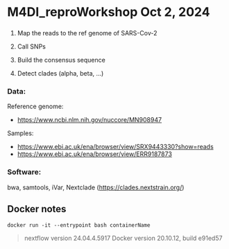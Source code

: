 # M4DI_reproWorkshop Oct 2, 2024


###

1. Map the reads to the ref genome of SARS-Cov-2

2. Call SNPs

3. Build the consensus sequence

4. Detect clades (alpha, beta, ...)


### Data:

Reference genome:
- https://www.ncbi.nlm.nih.gov/nuccore/MN908947

Samples:
- https://www.ebi.ac.uk/ena/browser/view/SRX9443330?show=reads
- https://www.ebi.ac.uk/ena/browser/view/ERR9187873

### Software:

bwa, samtools, iVar, Nextclade (https://clades.nextstrain.org/)

## Docker notes

`docker run -it --entrypoint bash containerName`

> nextflow version 24.04.4.5917
> Docker version 20.10.12, build e91ed57
